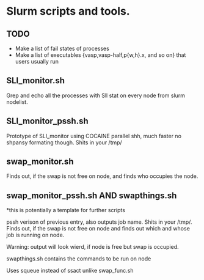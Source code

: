 # Slurm scripts and tools.

## TODO

* Make a list of fail states of processes
* Make a list of executables {vasp,vasp-half,p{w,h}.x, and so on} that users usually run

## SLl_monitor.sh

Grep and echo all the processes with Sll stat on every node from slurm nodelist.

## SLl_monitor_pssh.sh

Prototype of SLl_monitor using COCAINE parallel shh, much faster no shpansy formating though.
Shits in your /tmp/

## swap_monitor.sh

Finds out, if the swap is not free on node,
and finds who occupies the node.

## swap_monitor_pssh.sh AND swapthings.sh
*this is potentially a template for further scripts

pssh verison of previous entry, also outputs job name.
Shits in your /tmp/.
Finds out, if the swap is not free on node
and finds out which and whose job is running
on node.

Warning: output will look wierd, if node is free but swap is occupied.

swapthings.sh contains the commands to be run
on node

Uses squeue instead of ssact unlike swap_func.sh 
